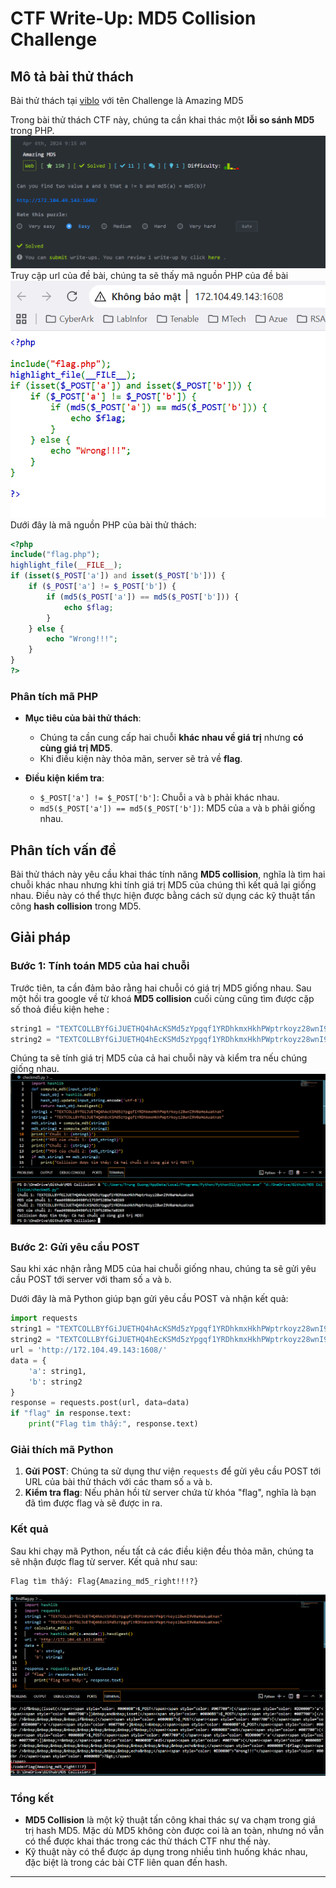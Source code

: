 
# CTF Write-Up: MD5 Collision Challenge

## Mô tả bài thử thách  
Bài thử thách tại [viblo](https://ctf.viblo.asia/) với tên Challenge là Amazing MD5

Trong bài thử thách CTF này, chúng ta cần khai thác một **lỗi so sánh MD5** trong PHP. 
![atl](Images/AmazingMD5.png)  
Truy cập url của đề bài, chúng ta sẽ thấy mã nguồn PHP của đề bài  
![atl](Images/PHP.png)  
Dưới đây là mã nguồn PHP của bài thử thách:

```php
<?php
include("flag.php");
highlight_file(__FILE__);
if (isset($_POST['a']) and isset($_POST['b'])) {
    if ($_POST['a'] != $_POST['b']) {
        if (md5($_POST['a']) == md5($_POST['b'])) {
            echo $flag;
        }
    } else {
        echo "Wrong!!!";
    }
}
?>
```

### Phân tích mã PHP

- **Mục tiêu của bài thử thách**: 
  - Chúng ta cần cung cấp hai chuỗi **khác nhau về giá trị** nhưng **có cùng giá trị MD5**. 
  - Khi điều kiện này thỏa mãn, server sẽ trả về **flag**.

- **Điều kiện kiểm tra**:
  - `$_POST['a'] != $_POST['b']`: Chuỗi `a` và `b` phải khác nhau.
  - `md5($_POST['a']) == md5($_POST['b'])`: MD5 của `a` và `b` phải giống nhau.

## Phân tích vấn đề

Bài thử thách này yêu cầu  khai thác tính năng **MD5 collision**, nghĩa là tìm hai chuỗi khác nhau nhưng khi tính giá trị MD5 của chúng thì kết quả lại giống nhau. Điều này có thể thực hiện được bằng cách sử dụng các kỹ thuật tấn công **hash collision** trong MD5.

## Giải pháp

### Bước 1: Tính toán MD5 của hai chuỗi
Trước tiên, ta cần đảm bảo rằng hai chuỗi có giá trị MD5 giống nhau. Sau một hồi tra google về từ khoá **MD5 collision** cuối cùng cũng tìm được cặp số thoả điều kiện hehe :

```python
string1 = "TEXTCOLLBYfGiJUETHQ4hAcKSMd5zYpgqf1YRDhkmxHkhPWptrkoyz28wnI9V0aHeAuaKnak"
string2 = "TEXTCOLLBYfGiJUETHQ4hEcKSMd5zYpgqf1YRDhkmxHkhPWptrkoyz28wnI9V0aHeAuaKnak"
```

Chúng ta sẽ tính giá trị MD5 của cả hai chuỗi này và kiểm tra nếu chúng giống nhau.  
![atl](Images/checkmd5.png)

### Bước 2: Gửi yêu cầu POST

Sau khi xác nhận rằng MD5 của hai chuỗi giống nhau, chúng ta sẽ gửi yêu cầu POST tới server với tham số `a` và `b`.

Dưới đây là mã Python giúp bạn gửi yêu cầu POST và nhận kết quả:

```python
import requests
string1 = "TEXTCOLLBYfGiJUETHQ4hAcKSMd5zYpgqf1YRDhkmxHkhPWptrkoyz28wnI9V0aHeAuaKnak"
string2 = "TEXTCOLLBYfGiJUETHQ4hEcKSMd5zYpgqf1YRDhkmxHkhPWptrkoyz28wnI9V0aHeAuaKnak"
url = 'http://172.104.49.143:1608/'  
data = {
    'a': string1,
    'b': string2
}
response = requests.post(url, data=data)
if "flag" in response.text:
    print("Flag tìm thấy:", response.text)
```

### Giải thích mã Python

1. **Gửi POST**: Chúng ta sử dụng thư viện `requests` để gửi yêu cầu POST tới URL của bài thử thách với các tham số `a` và `b`.
2. **Kiểm tra flag**: Nếu phản hồi từ server chứa từ khóa "flag", nghĩa là bạn đã tìm được flag và sẽ được in ra.

### Kết quả

Sau khi chạy mã Python, nếu tất cả các điều kiện đều thỏa mãn, chúng ta sẽ nhận được flag từ server. Kết quả như sau:

```
Flag tìm thấy: Flag{Amazing_md5_right!!!?}
```
![atl](Images/Findflag.png)
### Tổng kết

- **MD5 Collision** là một kỹ thuật tấn công khai thác sự va chạm trong giá trị hash MD5. Mặc dù MD5 không còn được coi là an toàn, nhưng nó vẫn có thể được khai thác trong các thử thách CTF như thế này.
- Kỹ thuật này có thể được áp dụng trong nhiều tình huống khác nhau, đặc biệt là trong các bài CTF liên quan đến hash.

---

